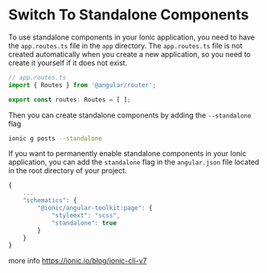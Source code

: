 # Switch To Standalone Components

To use standalone components in your Ionic application, you need to have the `app.routes.ts` file
in the `app` directory. The `app.routes.ts` file is not created automatically when you create a
new application, so you need to create it yourself if it does not exist.

```js
// app.routes.ts
import { Routes } from '@angular/router';

export const routes: Routes = [ ];
```

Then you can create standalone components by adding the `--standalone` flag

```bash
ionic g posts --standalone
```

If you want to permanently enable standalone components in your Ionic application, you can add the
`standalone` flag in the `angular.json` file located in the root directory of your project.

```js
{
    ...
    "schematics": {
        "@ionic/angular-toolkit:page": {
            "styleext": "scss",
            "standalone": true
        }
    }
}
```

more info https://ionic.io/blog/ionic-cli-v7

